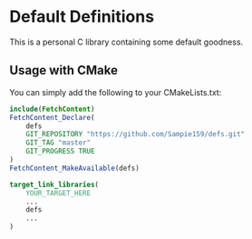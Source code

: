 # Default Definitions
This is a personal C library containing some default goodness.

## Usage with CMake
You can simply add the following to your CMakeLists.txt:
```cmake
include(FetchContent)
FetchContent_Declare(
    defs
    GIT_REPOSITORY "https://github.com/Sampie159/defs.git"
    GIT_TAG "master"
    GIT_PROGRESS TRUE
)
FetchContent_MakeAvailable(defs)

target_link_libraries(
    YOUR_TARGET_HERE
    ...
    defs
    ...
)
```
